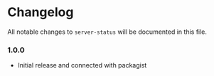 # Changelog

All notable changes to `server-status` will be documented in this file.

### 1.0.0
- Initial release and connected with packagist
